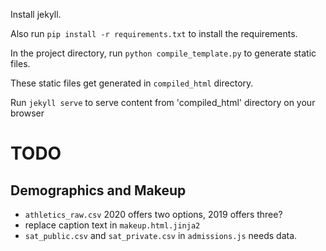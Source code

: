 Install jekyll.

Also run `pip install -r requirements.txt` to install the requirements.

In the project directory, run `python compile_template.py` to generate static files.

These static files get generated in `compiled_html` directory. 

Run `jekyll serve` to serve content from 'compiled_html' directory on your browser

# TODO

## Demographics and Makeup

- `athletics_raw.csv` 2020 offers two options, 2019 offers three?
- replace caption text in `makeup.html.jinja2`
- `sat_public.csv` and `sat_private.csv` in `admissions.js` needs data.